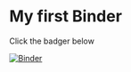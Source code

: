 # My first Binder

Click the badger below

[![Binder](https://mybinder.org/badge_logo.svg)](https://mybinder.org/v2/gh/ellelang/my-first-binder/master)
